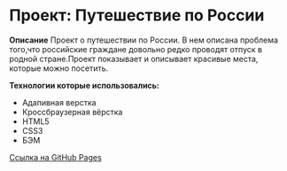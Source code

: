 # Проект: Путешествие по России

**Описание**
Проект о путешествии по России. В нем описана проблема того,что российские граждане довольно редко проводят отпуск в родной стране.Проект показывает и описывает красивые места, которые можно посетить. 

**Технологии которые использовались:**
* Адапивная верстка
* Кроссбраузерная вёрстка
* HTML5
* CSS3
* БЭМ

[Ссылка на GitHub Pages](https://www.figma.com/file/5S2WSbEFL6awjVWJ0NWL8Q/Sprint-3_-Russia-_-desktop-mobile?node-id=28503%3A0)

